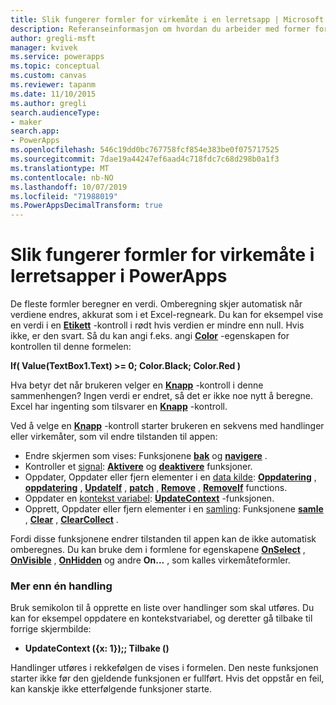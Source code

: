 ```yaml
---
title: Slik fungerer formler for virkemåte i en lerretsapp | Microsoft Docs
description: Referanseinformasjon om hvordan du arbeider med former for virkemåte, som endrer tilstanden til en lerretsapp i PowerApps
author: gregli-msft
manager: kvivek
ms.service: powerapps
ms.topic: conceptual
ms.custom: canvas
ms.reviewer: tapanm
ms.date: 11/10/2015
ms.author: gregli
search.audienceType:
- maker
search.app:
- PowerApps
ms.openlocfilehash: 546c19dd0bc767758fcf854e383be0f075717525
ms.sourcegitcommit: 7dae19a44247ef6aad4c718fdc7c68d298b0a1f3
ms.translationtype: MT
ms.contentlocale: nb-NO
ms.lasthandoff: 10/07/2019
ms.locfileid: "71988019"
ms.PowerAppsDecimalTransform: true
---
```

# <a name="understand-behavior-formulas-for-canvas-apps-in-powerapps"></a>Slik fungerer formler for virkemåte i lerretsapper i PowerApps

De fleste formler beregner en verdi.  Omberegning skjer automatisk når verdiene endres, akkurat som i et Excel-regneark.  Du kan for eksempel vise en verdi i en **[Etikett](controls/control-text-box.md)** -kontroll i rødt hvis verdien er mindre enn null. Hvis ikke, er den svart. Så du kan angi f.eks. angi **[Color](controls/properties-color-border.md)** -egenskapen for kontrollen til denne formelen:

**If( Value(TextBox1.Text) >= 0; Color.Black; Color.Red )**

Hva betyr det når brukeren velger en **[Knapp](controls/control-button.md)** -kontroll i denne sammenhengen?  Ingen verdi er endret, så det er ikke noe nytt å beregne. Excel har ingenting som tilsvarer en **[Knapp](controls/control-button.md)** -kontroll.  

Ved å velge en **[Knapp](controls/control-button.md)** -kontroll starter brukeren en sekvens med handlinger eller virkemåter, som vil endre tilstanden til appen:

* Endre skjermen som vises: Funksjonene **[bak](functions/function-navigate.md)** og **[navigere](functions/function-navigate.md)** .
* Kontroller et [signal](functions/signals.md): **[Aktivere](functions/function-enable-disable.md)** og **[deaktivere](functions/function-enable-disable.md)** funksjoner.
* Oppdater, Oppdater eller fjern elementer i en [data kilde](working-with-data-sources.md): **[Oppdatering](functions/function-refresh.md)** , **[oppdatering](functions/function-update-updateif.md)** , **[UpdateIf](functions/function-update-updateif.md)** , **[patch](functions/function-patch.md)** , **[Remove](functions/function-remove-removeif.md)** , **[RemoveIf](functions/function-remove-removeif.md)** functions.
* Oppdater en [kontekst variabel](working-with-variables.md#use-a-context-variable):  **[UpdateContext](functions/function-updatecontext.md)** -funksjonen.
* Opprett, Oppdater eller fjern elementer i en [samling](working-with-data-sources.md#collections):  Funksjonene **[samle](functions/function-clear-collect-clearcollect.md)** , **[Clear](functions/function-clear-collect-clearcollect.md)** , **[ClearCollect](functions/function-clear-collect-clearcollect.md)** .

Fordi disse funksjonene endrer tilstanden til appen kan de ikke automatisk omberegnes. Du kan bruke dem i formlene for egenskapene **[OnSelect](controls/properties-core.md)** , **[OnVisible](controls/control-screen.md)** , **[OnHidden](controls/control-screen.md)**  og andre **On...** , som kalles virkemåteformler.

### <a name="more-than-one-action"></a>Mer enn én handling
Bruk semikolon til å opprette en liste over handlinger som skal utføres. Du kan for eksempel oppdatere en kontekstvariabel, og deretter gå tilbake til forrige skjermbilde:

* **UpdateContext ({x: 1});; Tilbake ()**

Handlinger utføres i rekkefølgen de vises i formelen.  Den neste funksjonen starter ikke før den gjeldende funksjonen er fullført. Hvis det oppstår en feil, kan kanskje ikke etterfølgende funksjoner starte.


